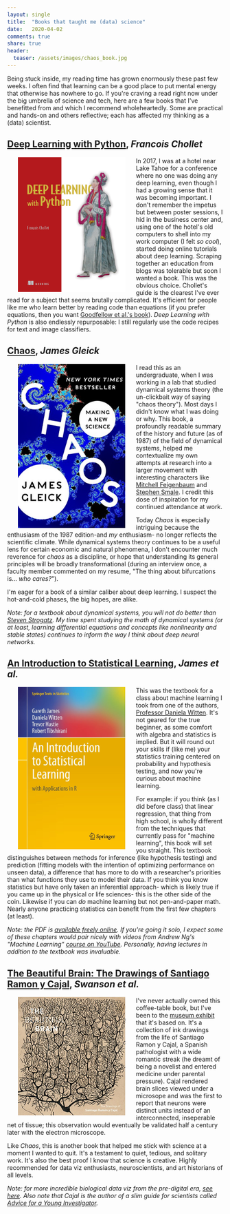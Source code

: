 ```yaml
---
layout: single
title:  "Books that taught me (data) science"
date:   2020-04-02
comments: true
share: true
header:
  teaser: /assets/images/chaos_book.jpg
---
```


Being stuck inside, my reading time has grown enormously these past few weeks. I often find that learning can be a good place to put mental energy that otherwise has nowhere to go.  If you're craving a read right now under the big umbrella of science and tech, here are a few books that I've benefitted from and which I recommend wholeheartedly. Some are practical and hands-on and others reflective; each has affected my thinking as a (data) scientist.


## [Deep Learning with Python](https://www.manning.com/books/deep-learning-with-python), _Francois Chollet_
<img src="/assets/images/chollet_book.png" alt="FChollet" width="250" style="float:left;margin:0px 25px">

In 2017, I was at a hotel near Lake Tahoe for a conference where no one was doing any deep learning, even though I had a growing sense that it was becoming important. I don't remember the impetus but between poster sessions, I hid in the business center and, using one of the hotel's old computers to shell into my work computer (I felt _so cool_), started doing online tutorials about deep learning. Scraping together an education from blogs was tolerable but soon I wanted a book. This was the obvious choice. Chollet's guide is the clearest I've ever read for a subject that seems brutally complicated. It's efficient for people like me who learn better by reading code than equations (if you prefer equations, then you want [Goodfellow et al.'s book](https://www.deeplearningbook.org/)). _Deep Learning with Python_ is also endlessly repurposable: I still regularly use the code recipes for text and image classifiers. 


## [Chaos](https://www.amazon.com/Chaos-Making-Science-James-Gleick-ebook/dp/B004Q3RRPI), _James Gleick_
<img src="/assets/images/chaos_book.jpg" alt="ISL" width="250" style="float:left;margin:0px 25px">

I read this as an undergraduate, when I was working in a lab that studied dynamical systems theory (the un-clickbait way of saying "chaos theory"). Most days I didn't know what I was doing or why. This book, a profoundly readable summary of the history and future (as of 1987) of the field of dynamical systems, helped me contextualize my own attempts at research into a larger movement with interesting characters like [Mitchell Feigenbaum](https://en.wikipedia.org/wiki/Mitchell_Feigenbaum) and [Stephen Smale](https://en.wikipedia.org/wiki/Stephen_Smale). I credit this dose of inspiration for my continued attendance at work. 

Today _Chaos_ is especially intriguing because the enthusiasm of the 1987 edition-and _my_ enthusiasm- no longer reflects the scientific climate. While dynamical systems theory continues to be a useful lens for certain economic and natural phenomena, I don't encounter much reverence for _chaos_ as a discipline, or hope that understanding its general principles will be broadly transformational (during an interview once, a faculty member commented on my resume, "The thing about bifurcations is... _who cares?_"). 

I'm eager for a book of a similar caliber about deep learning. I suspect the hot-and-cold phases, the big hopes, are alike. 

_Note: for a textbook about dynamical systems, you will not do better than [Steven Strogatz](https://www.amazon.com/Nonlinear-Dynamics-Chaos-Applications-Nonlinearity/dp/0201543443/ref=zg_bs_16311121_27?_encoding=UTF8&psc=1&refRID=REVE1TA7TQBY1SGDGE0X). My time spent studying the math of dynamical systems (or at least, learning differential equations and concepts like nonlinearity and stable states) continues to inform the way I think about deep neural networks._ 

## [An Introduction to Statistical Learning](http://faculty.marshall.usc.edu/gareth-james/ISL/), _James et al._
<img src="/assets/images/ISL_book.jpg" alt="ISL" width="250" style="float:left;margin:0px 25px">

This was the textbook for a class about machine learning I took from one of the authors, [Professor Daniela Witten](https://www.danielawitten.com/). It's not geared for the true beginner, as some comfort with algebra and statistics is implied. But it will round out your skills if (like me) your statistics training centered on probability and hypothesis testing, and now you're curious about machine learning. 

For example: if you think (as I did before class) that linear regression, that thing from high school, is wholly different from the techniques that currently pass for "machine learning", this book will set you straight. This textbook distinguishes between methods for inference (like hypothesis testing) and prediction (fitting models with the intention of optimizing performance on unseen data), a difference that has more to do with a researcher's priorities than what functions they use to model their data. If you think you know statistics but have only taken an inferential approach- which is likely true if you came up in the physical or life sciences- this is the other side of the coin. Likewise if you can _do_ machine learning but not pen-and-paper math. Nearly anyone practicing statistics can benefit from the first few chapters (at least). 

_Note: the PDF is [available freely online](http://faculty.marshall.usc.edu/gareth-james/ISL/ISLR%20Seventh%20Printing.pdf). If you're going it solo, I expect some of these chapters would pair nicely with videos from Andrew Ng's "Machine Learning" [course on YouTube](https://www.youtube.com/playlist?list=PLLssT5z_DsK-h9vYZkQkYNWcItqhlRJLN). Personally, having lectures in addition to the textbook was invaluable._ 

## [The Beautiful Brain: The Drawings of Santiago Ramon y Cajal](https://www.amazon.com/Beautiful-Brain-Drawings-Santiago-Ramon/dp/1419722271/ref=sr_1_1?dchild=1&keywords=the+beautiful+brain&qid=1586116257&s=books&sr=1-1), _Swanson et al._

<img src="/assets/images/cajal_book.jpg" alt="cajal" width="250" style="float:left;margin:0px 25px">

I've never actually owned this coffee-table book, but I've been to the [museum exhibit](https://old.belkin.ubc.ca/past/Cajal) that it's based on. It's a collection of ink drawings from the life of Santiago Ramon y Cajal, a Spanish pathologist with a wide romantic streak (he dreamt of being a novelist and entered medicine under parental pressure). Cajal rendered brain slices viewed under a microsope and was the first to report that neurons were distinct units instead of an interconnected, inseperable net of tissue; this observation would eventually be validated half a century later with the electron microscope.

Like _Chaos_, this is another book that helped me stick with science at a moment I wanted to quit. It's a testament to quiet, tedious, and solitary work. It's also the best proof I know that science is creative. Highly recommended for data viz enthusiasts, neuroscientists, and art historians of all levels.


_Note: for more incredible biological data viz from the pre-digital era, [see here](https://www.amazon.com/gp/product/0810997983/ref=ppx_yo_dt_b_asin_title_o02_s00?ie=UTF8&psc=1). Also note that Cajal is the author of a slim guide for scientists called [Advice for a Young Investigator](https://www.amazon.com/Advice-Young-Investigator-Bradford-Book-ebook/dp/B001949XYK/ref=sr_1_1?dchild=1&keywords=cajal+young+investigator&qid=1586118767&s=books&sr=1-1)._






